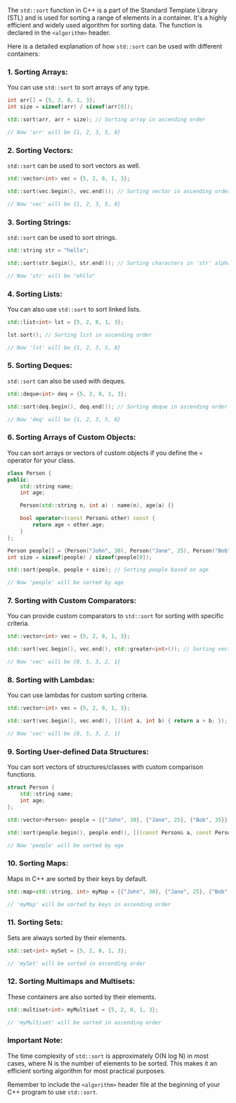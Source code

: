 The `std::sort` function in C++ is a part of the Standard Template Library (STL) and is used for sorting a range of elements in a container. It's a highly efficient and widely used algorithm for sorting data. The function is declared in the `<algorithm>` header.

Here is a detailed explanation of how `std::sort` can be used with different containers:

### **1. Sorting Arrays:**

You can use `std::sort` to sort arrays of any type.

```cpp
int arr[] = {5, 2, 8, 1, 3};
int size = sizeof(arr) / sizeof(arr[0]);

std::sort(arr, arr + size); // Sorting array in ascending order

// Now 'arr' will be {1, 2, 3, 5, 8}
```

### **2. Sorting Vectors:**

`std::sort` can be used to sort vectors as well. 

```cpp
std::vector<int> vec = {5, 2, 8, 1, 3};

std::sort(vec.begin(), vec.end()); // Sorting vector in ascending order

// Now 'vec' will be {1, 2, 3, 5, 8}
```

### **3. Sorting Strings:**

`std::sort` can be used to sort strings.

```cpp
std::string str = "hello";

std::sort(str.begin(), str.end()); // Sorting characters in 'str' alphabetically

// Now 'str' will be "ehllo"
```

### **4. Sorting Lists:**

You can also use `std::sort` to sort linked lists.

```cpp
std::list<int> lst = {5, 2, 8, 1, 3};

lst.sort(); // Sorting list in ascending order

// Now 'lst' will be {1, 2, 3, 5, 8}
```

### **5. Sorting Deques:**

`std::sort` can also be used with deques.

```cpp
std::deque<int> deq = {5, 2, 8, 1, 3};

std::sort(deq.begin(), deq.end()); // Sorting deque in ascending order

// Now 'deq' will be {1, 2, 3, 5, 8}
```

### **6. Sorting Arrays of Custom Objects:**

You can sort arrays or vectors of custom objects if you define the `<` operator for your class.

```cpp
class Person {
public:
    std::string name;
    int age;

    Person(std::string n, int a) : name(n), age(a) {}

    bool operator<(const Person& other) const {
        return age < other.age;
    }
};

Person people[] = {Person("John", 30), Person("Jane", 25), Person("Bob", 35)};
int size = sizeof(people) / sizeof(people[0]);

std::sort(people, people + size); // Sorting people based on age

// Now 'people' will be sorted by age
```

### **7. Sorting with Custom Comparators:**

You can provide custom comparators to `std::sort` for sorting with specific criteria.

```cpp
std::vector<int> vec = {5, 2, 8, 1, 3};

std::sort(vec.begin(), vec.end(), std::greater<int>()); // Sorting vector in descending order

// Now 'vec' will be {8, 5, 3, 2, 1}
```

### **8. Sorting with Lambdas:**

You can use lambdas for custom sorting criteria.

```cpp
std::vector<int> vec = {5, 2, 8, 1, 3};

std::sort(vec.begin(), vec.end(), [](int a, int b) { return a > b; }); // Sorting vector in descending order

// Now 'vec' will be {8, 5, 3, 2, 1}
```

### **9. Sorting User-defined Data Structures:**

You can sort vectors of structures/classes with custom comparison functions.

```cpp
struct Person {
    std::string name;
    int age;
};

std::vector<Person> people = {{"John", 30}, {"Jane", 25}, {"Bob", 35}};

std::sort(people.begin(), people.end(), [](const Person& a, const Person& b) { return a.age < b.age; });

// Now 'people' will be sorted by age
```

### **10. Sorting Maps:**

Maps in C++ are sorted by their keys by default.

```cpp
std::map<std::string, int> myMap = {{"John", 30}, {"Jane", 25}, {"Bob", 35}};

// 'myMap' will be sorted by keys in ascending order
```

### **11. Sorting Sets:**

Sets are always sorted by their elements.

```cpp
std::set<int> mySet = {5, 2, 8, 1, 3};

// 'mySet' will be sorted in ascending order
```

### **12. Sorting Multimaps and Multisets:**

These containers are also sorted by their elements.

```cpp
std::multiset<int> myMultiset = {5, 2, 8, 1, 3};

// 'myMultiset' will be sorted in ascending order
```

### **Important Note:**
The time complexity of `std::sort` is approximately O(N log N) in most cases, where N is the number of elements to be sorted. This makes it an efficient sorting algorithm for most practical purposes.

Remember to include the `<algorithm>` header file at the beginning of your C++ program to use `std::sort`.
